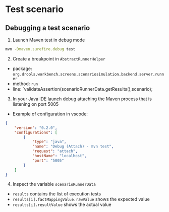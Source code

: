 # Test scenario

## Debugging a test scenario

1. Launch Maven test in debug mode

```sh
mvn -Dmaven.surefire.debug test
```

2. Create a breakpoint in `AbstractRunnerHelper`

- package: `org.drools.workbench.screens.scenariosimulation.backend.server.runner`
- method: `run`
- line: `validateAssertion(scenarioRunnerData.getResults(),scenario);

3. In your Java IDE launch debug attaching the Maven process that is listening on port 5005

- Example of configuration in vscode:

```json
{
    "version": "0.2.0",
    "configurations": [
        {
            "type": "java",
            "name": "Debug (Attach) - mvn test",
            "request": "attach",
            "hostName": "localhost",
            "port": "5005"
        }
    ]
}
```

4. Inspect the variable `scenarioRunnerData`

- `results` contains the list of execution tests
- `results[i].factMappingValue.rawValue` shows the expected value
- `results[i].resultValue` shows the actual value
